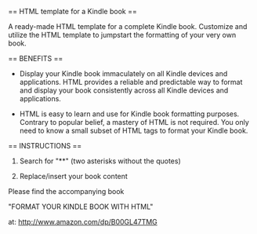 == HTML template for a Kindle book ==

A ready-made HTML template for a complete Kindle book. Customize and utilize the HTML template to jumpstart the formatting of your very own book.


== BENEFITS ==

- Display your Kindle book immaculately on all Kindle devices and applications. HTML provides a reliable and predictable way to format and display your book consistently across all Kindle devices and applications.

- HTML is easy to learn and use for Kindle book formatting purposes. Contrary to popular belief, a mastery of HTML is not required. You only need to know a small subset of HTML tags to format your Kindle book.


== INSTRUCTIONS ==

1) Search for "**"  (two asterisks without the quotes)

2) Replace/insert your book content

Please find the accompanying book

"FORMAT YOUR KINDLE BOOK WITH HTML"

  at:      http://www.amazon.com/dp/B00GL47TMG